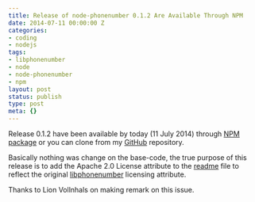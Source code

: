 ```yaml
---
title: Release of node-phonenumber 0.1.2 Are Available Through NPM
date: 2014-07-11 00:00:00 Z
categories:
- coding
- nodejs
tags:
- libphonenumber
- node
- node-phonenumber
- npm
layout: post
status: publish
type: post
meta: {}
---
```


Release 0.1.2 have been available by today (11 July 2014) through&nbsp;[NPM package](https://www.npmjs.org/package/node-phonenumber) or you can clone from my [GitHub](https://github.com/wajatimur/node-phonenumber) repository.

Basically nothing was change on the base-code, the true purpose of this release is to add the Apache 2.0 License attribute to the&nbsp;[readme](https://github.com/wajatimur/node-phonenumber/blob/master/README.md) file to reflect the original&nbsp;[libphonenumber](https://code.google.com/p/libphonenumber/) licensing attribute.

Thanks to Lion Vollnhals on making remark on this issue.

